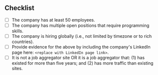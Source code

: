 <!--
Thank you for your contribution!
We love to see more remote companies, but we keep the list curated.
Please use the checklist to verify that the proposed company matches the current criteria.
-->

## Checklist

- [ ] The company has at least 50 employees.
- [ ] The company has multiple open positions that require programming skills.
- [ ] The company is hiring globally (i.e., not limited by timezone or to rich countries).
- [ ] Provide evidence for the above by including the company's LinkedIn page here: `<replace with LinkedIn page link>`.
- [ ] It is not a job aggregator site OR it is a job aggregator that: (1) has existed for more than five years; and (2) has more traffic than existing sites.
